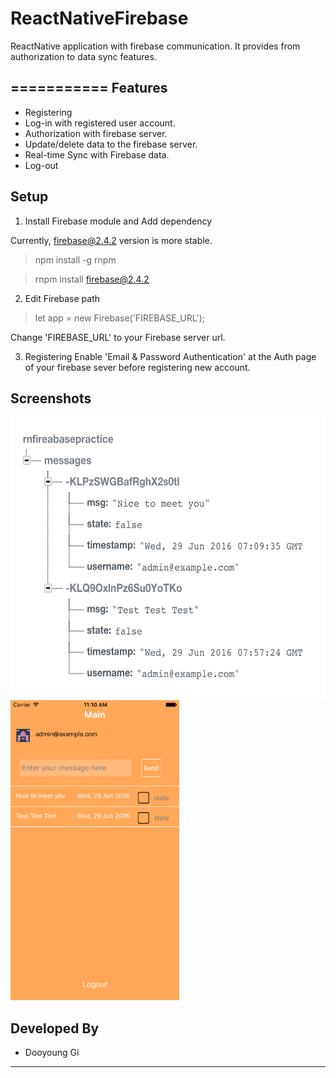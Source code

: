 # ReactNativeFirebase
ReactNative application with firebase communication. It provides from authorization to data sync features.

===========
Features
-----
* Registering
* Log-in with registered user account.
* Authorization with firebase server.
* Update/delete data to the firebase server.
* Real-time Sync with Firebase data.
* Log-out

Setup
-----

1. Install Firebase module and Add dependency
  
  Currently, firebase@2.4.2 version is more stable.

  > npm install -g rnpm

  > rnpm install firebase@2.4.2

2. Edit Firebase path

  > let app = new Firebase('FIREBASE_URL');

  Change 'FIREBASE_URL' to your Firebase server url.

3. Registering
  Enable 'Email & Password Authentication' at the Auth page of your firebase sever before registering new account.

Screenshots
-----

<img src="snapshot/firebase_page.png" alt="alt text" width="520" height="450">

<img src="snapshot/main_page.png" alt="alt text" width="270" height="480">


Developed By
-----
* Dooyoung Gi

***
